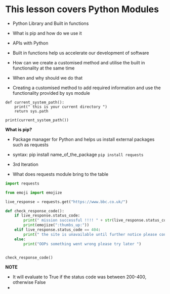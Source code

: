 # This lesson covers Python Modules

- Python Library and Built in functions
- What is pip and how do we use it
- APIs with Python 

- Built in functions help us accelerate our development of software 












- How can we create a customised method and utilise the built in functionality at the same time
- When and why should we do that

- Creating a customised method to add required information and use the functionality provided by sys module 
```
def current_system_path():
    print(" this is your current directory ")
    return sys.path

print(current_system_path())
```


**What is pip?**

- Package manager for Python and helps us install external packages such as requests

- syntax: pip install name_of_the_package
 ``` pip install requests ```
 
 - 3rd Iteration
- What does requests module bring to the table
```python
import requests

from emoji import emojize

live_response = requests.get("https://www.bbc.co.uk/")

def check_response_code():
    if live_response.status_code:
        print(" mission successful !!!! " + str(live_response.status_code))
        print(emojize(":thumbs_up:"))
    elif live_response.status_code == 404:
        print(" the site is unavailable until further notice please contact mobile: ")
    else:
        print("OOPs something went wrong please try later ")


check_response_code()
```
**NOTE**
 - It will evaluate to True if the status code was between 200-400, otherwise False
- 